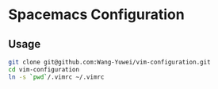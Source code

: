 # Spacemacs Configuration

## Usage
```bash
git clone git@github.com:Wang-Yuwei/vim-configuration.git
cd vim-configuration
ln -s `pwd`/.vimrc ~/.vimrc
```
